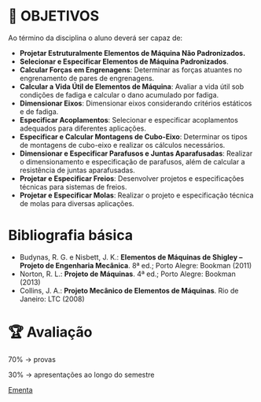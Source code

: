 # 📜 OBJETIVOS

Ao término da disciplina o aluno deverá ser capaz de:

- **Projetar Estruturalmente Elementos de Máquina Não Padronizados.**
- **Selecionar e Especificar Elementos de Máquina Padronizados**.
- **Calcular Forças em Engrenagens**: Determinar as forças atuantes no engrenamento de pares de engrenagens.
- **Calcular a Vida Útil de Elementos de Máquina**: Avaliar a vida útil sob condições de fadiga e calcular o dano acumulado por fadiga.
- **Dimensionar Eixos**: Dimensionar eixos considerando critérios estáticos e de fadiga.
- **Especificar Acoplamentos**: Selecionar e especificar acoplamentos adequados para diferentes aplicações.
- **Especificar e Calcular Montagens de Cubo-Eixo**: Determinar os tipos de montagens de cubo-eixo e realizar os cálculos necessários.
- **Dimensionar e Especificar Parafusos e Juntas Aparafusadas**: Realizar o dimensionamento e especificação de parafusos, além de calcular a resistência de juntas aparafusadas.
- **Projetar e Especificar Freios**: Desenvolver projetos e especificações técnicas para sistemas de freios.
- **Projetar e Especificar Molas**: Realizar o projeto e especificação técnica de molas para diversas aplicações.

  

# Bibliografia básica

- Budynas, R. G. e Nisbett, J. K.: **Elementos de Máquinas de Shigley – Projeto de Engenharia Mecânica**. 8ª ed.; Porto Alegre: Bookman (2011)
- Norton, R. L.: **Projeto de Máquinas**. 4ª ed.; Porto Alegre: Bookman (2013)
- Collins, J. A.: **Projeto Mecânico de Elementos de Máquinas**. Rio de Janeiro: LTC (2008)

  

# 🏆 Avaliação

70% → provas

30% → apresentações ao longo do semestre


[Ementa](https://1drv.ms/b/s!AmfyGvdmTYonhKZZbfBC-gAtSkYrHA?e=Afadka)
